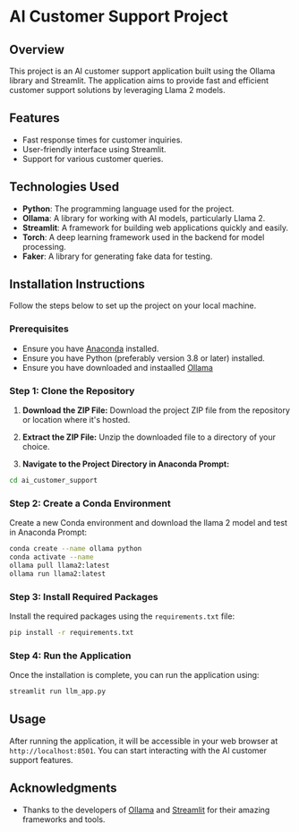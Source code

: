 # AI Customer Support Project

## Overview

This project is an AI customer support application built using the Ollama library and Streamlit. The application aims to provide fast and efficient customer support solutions by leveraging Llama 2 models. 

## Features

- Fast response times for customer inquiries.
- User-friendly interface using Streamlit.
- Support for various customer queries.

## Technologies Used

- **Python**: The programming language used for the project.
- **Ollama**: A library for working with AI models, particularly Llama 2.
- **Streamlit**: A framework for building web applications quickly and easily.
- **Torch**: A deep learning framework used in the backend for model processing.
- **Faker**: A library for generating fake data for testing.

## Installation Instructions

Follow the steps below to set up the project on your local machine.

### Prerequisites

- Ensure you have [Anaconda](https://www.anaconda.com/products/distribution) installed.
- Ensure you have Python (preferably version 3.8 or later) installed.
- Ensure you have downloaded and instaalled [Ollama](https://ollama.com/download)

### Step 1: Clone the Repository

1. **Download the ZIP File:**
   Download the project ZIP file from the repository or location where it's hosted.

2. **Extract the ZIP File:**
   Unzip the downloaded file to a directory of your choice.

3. **Navigate to the Project Directory in Anaconda Prompt:**

```bash
cd ai_customer_support
```

### Step 2: Create a Conda Environment

Create a new Conda environment and download the llama 2 model and test in Anaconda Prompt:

```bash
conda create --name ollama python
conda activate --name
ollama pull llama2:latest
ollama run llama2:latest
```

### Step 3: Install Required Packages

Install the required packages using the `requirements.txt` file:

```bash
pip install -r requirements.txt
```

### Step 4: Run the Application

Once the installation is complete, you can run the application using:

```bash
streamlit run llm_app.py
```

## Usage

After running the application, it will be accessible in your web browser at `http://localhost:8501`. You can start interacting with the AI customer support features.


## Acknowledgments

- Thanks to the developers of [Ollama](https://ollama.com/) and [Streamlit](https://streamlit.io/) for their amazing frameworks and tools.
